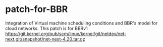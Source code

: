 # patch-for-BBR
Integration of Virtual machine scheduling conditions and BBR's model for cloud networks.
This patch is for BBRv1 https://git.kernel.org/pub/scm/linux/kernel/git/netdev/net-next.git/snapshot/net-next-4.20.tar.gz
